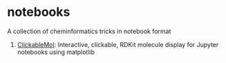 # notebooks

A collection of cheminformatics tricks in notebook format

1. [ClickableMol](ClickableMol): Interactive, clickable, RDKit molecule display for Jupyter notebooks using matplotlib
